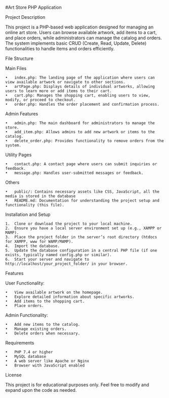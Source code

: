 #Art Store PHP Application

Project Description

This project is a PHP-based web application designed for managing an online art store. Users can browse available artwork, add items to a cart, and place orders, while administrators can manage the catalog and orders. The system implements basic CRUD (Create, Read, Update, Delete) functionalities to handle items and orders efficiently.

File Structure

Main Files

	•	index.php: The landing page of the application where users can view available artwork or navigate to other sections.
	•	artPage.php: Displays details of individual artworks, allowing users to learn more or add items to their cart.
	•	cart.php: Manages the shopping cart, enabling users to view, modify, or proceed to checkout.
	•	order.php: Handles the order placement and confirmation process.

Admin Features

	•	admin.php: The main dashboard for administrators to manage the store.
	•	add_item.php: Allows admins to add new artwork or items to the catalog.
	•	delete_order.php: Provides functionality to remove orders from the system.

Utility Pages

	•	contact.php: A contact page where users can submit inquiries or feedback.
	•	message.php: Handles user-submitted messages or feedback.

Others

	•	public/: Contains necessary assets like CSS, JavaScript, all the media is stored in the database
	•	README.md: Documentation for understanding the project setup and functionality (this file).

Installation and Setup

	1.	Clone or download the project to your local machine.
	2.	Ensure you have a local server environment set up (e.g., XAMPP or MAMP).
	3.	Place the project folder in the server’s root directory (htdocs for XAMPP, www for WAMP/MAMP).
	4.	Import the database.
	5.	Update the database configuration in a central PHP file (if one exists, typically named config.php or similar).
	6.	Start your server and navigate to http://localhost/your_project_folder/ in your browser.

Features

User Functionality:

	•	View available artwork on the homepage.
	•	Explore detailed information about specific artworks.
	•	Add items to the shopping cart.
	•	Place orders.

Admin Functionality:

	•	Add new items to the catalog.
	•	Manage existing orders.
	•	Delete orders when necessary.

Requirements

	•	PHP 7.4 or higher
	•	MySQL database
	•	A web server like Apache or Nginx
	•	Browser with JavaScript enabled

License

This project is for educational purposes only. Feel free to modify and expand upon the code as needed.
